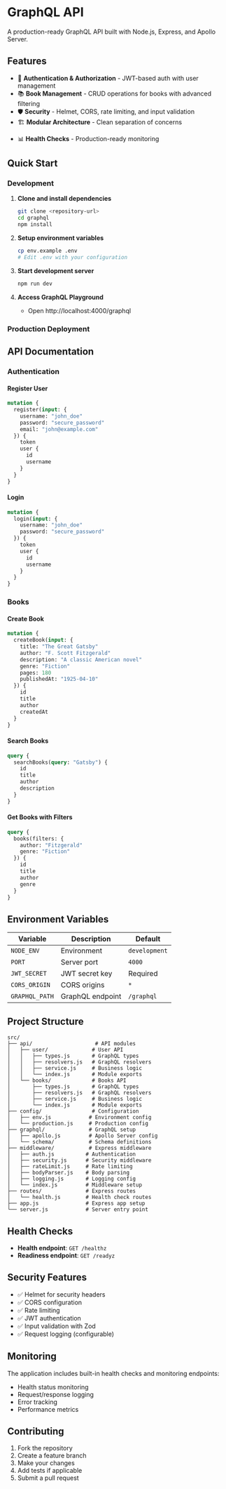 # GraphQL API

A production-ready GraphQL API built with Node.js, Express, and Apollo Server.

## Features

- 🔐 **Authentication & Authorization** - JWT-based auth with user management
- 📚 **Book Management** - CRUD operations for books with advanced filtering
- 🛡️ **Security** - Helmet, CORS, rate limiting, and input validation
- 🏗️ **Modular Architecture** - Clean separation of concerns
<!-- - 🐳 **Docker Support** - Containerized deployment -->
- 📊 **Health Checks** - Production-ready monitoring
<!-- - 🚀 **Production Ready** - Optimized for production deployment -->

## Quick Start

### Development

1. **Clone and install dependencies**
   ```bash
   git clone <repository-url>
   cd graphql
   npm install
   ```

2. **Setup environment variables**
   ```bash
   cp env.example .env
   # Edit .env with your configuration
   ```

3. **Start development server**
   ```bash
   npm run dev
   ```

4. **Access GraphQL Playground**
   - Open http://localhost:4000/graphql

### Production Deployment

<!-- #### Option 1: Docker Compose (Recommended)

1. **Setup environment**
   ```bash
   cp env.example .env
   # Edit .env with production values
   ```

2. **Deploy with Docker Compose**
   ```bash
   npm run docker:compose:build
   ```

3. **Check deployment**
   ```bash
   npm run health
   ```

#### Option 2: Manual Deployment

1. **Build and start**
   ```bash
   npm run build
   npm run start:prod
   ```

#### Option 3: Using Deployment Script

```bash
./scripts/deploy.sh
``` -->

## API Documentation

### Authentication

#### Register User
```graphql
mutation {
  register(input: {
    username: "john_doe"
    password: "secure_password"
    email: "john@example.com"
  }) {
    token
    user {
      id
      username
    }
  }
}
```

#### Login
```graphql
mutation {
  login(input: {
    username: "john_doe"
    password: "secure_password"
  }) {
    token
    user {
      id
      username
    }
  }
}
```

### Books

#### Create Book
```graphql
mutation {
  createBook(input: {
    title: "The Great Gatsby"
    author: "F. Scott Fitzgerald"
    description: "A classic American novel"
    genre: "Fiction"
    pages: 180
    publishedAt: "1925-04-10"
  }) {
    id
    title
    author
    createdAt
  }
}
```

#### Search Books
```graphql
query {
  searchBooks(query: "Gatsby") {
    id
    title
    author
    description
  }
}
```

#### Get Books with Filters
```graphql
query {
  books(filters: {
    author: "Fitzgerald"
    genre: "Fiction"
  }) {
    id
    title
    author
    genre
  }
}
```

## Environment Variables

| Variable | Description | Default |
|----------|-------------|---------|
| `NODE_ENV` | Environment | `development` |
| `PORT` | Server port | `4000` |
| `JWT_SECRET` | JWT secret key | Required |
| `CORS_ORIGIN` | CORS origins | `*` |
| `GRAPHQL_PATH` | GraphQL endpoint | `/graphql` |

## Project Structure

```
src/
├── api/                    # API modules
│   ├── user/              # User API
│   │   ├── types.js       # GraphQL types
│   │   ├── resolvers.js   # GraphQL resolvers
│   │   ├── service.js     # Business logic
│   │   └── index.js       # Module exports
│   └── books/             # Books API
│       ├── types.js       # GraphQL types
│       ├── resolvers.js   # GraphQL resolvers
│       ├── service.js     # Business logic
│       └── index.js       # Module exports
├── config/                # Configuration
│   ├── env.js            # Environment config
│   └── production.js     # Production config
├── graphql/              # GraphQL setup
│   ├── apollo.js         # Apollo Server config
│   └── schema/           # Schema definitions
├── middleware/           # Express middleware
│   ├── auth.js          # Authentication
│   ├── security.js      # Security middleware
│   ├── rateLimit.js     # Rate limiting
│   ├── bodyParser.js    # Body parsing
│   ├── logging.js       # Logging config
│   └── index.js         # Middleware setup
├── routes/              # Express routes
│   └── health.js        # Health check routes
├── app.js               # Express app setup
└── server.js            # Server entry point
```

<!-- ## Docker Commands

```bash
# Build image
npm run docker:build

# Run container
npm run docker:run

# Start with docker-compose
npm run docker:compose

# View logs
npm run docker:logs

# Stop containers
npm run docker:down
``` -->

## Health Checks

- **Health endpoint**: `GET /healthz`
- **Readiness endpoint**: `GET /readyz`

## Security Features

- ✅ Helmet for security headers
- ✅ CORS configuration
- ✅ Rate limiting
- ✅ JWT authentication
- ✅ Input validation with Zod
- ✅ Request logging (configurable)

## Monitoring

The application includes built-in health checks and monitoring endpoints:

- Health status monitoring
- Request/response logging
- Error tracking
- Performance metrics

## Contributing

1. Fork the repository
2. Create a feature branch
3. Make your changes
4. Add tests if applicable
5. Submit a pull request

